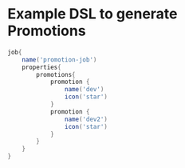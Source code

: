 # Example DSL to generate Promotions

```groovy
job{
	name('promotion-job')
	properties{
		promotions{
			promotion {
			    name('dev')
			    icon('star')
			}
			promotion {
			    name('dev2')
			    icon('star')
			}
		}
	}
}
```